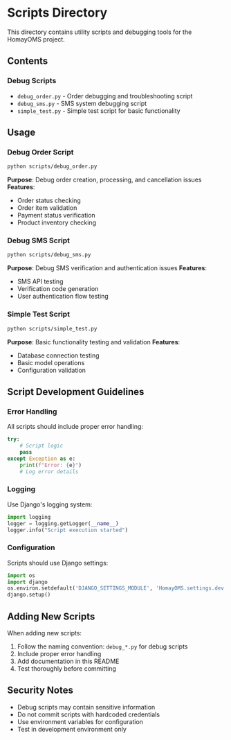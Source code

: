 # Scripts Directory

This directory contains utility scripts and debugging tools for the HomayOMS project.

## Contents

### Debug Scripts
- `debug_order.py` - Order debugging and troubleshooting script
- `debug_sms.py` - SMS system debugging script
- `simple_test.py` - Simple test script for basic functionality

## Usage

### Debug Order Script
```bash
python scripts/debug_order.py
```
**Purpose**: Debug order creation, processing, and cancellation issues
**Features**:
- Order status checking
- Order item validation
- Payment status verification
- Product inventory checking

### Debug SMS Script
```bash
python scripts/debug_sms.py
```
**Purpose**: Debug SMS verification and authentication issues
**Features**:
- SMS API testing
- Verification code generation
- User authentication flow testing

### Simple Test Script
```bash
python scripts/simple_test.py
```
**Purpose**: Basic functionality testing and validation
**Features**:
- Database connection testing
- Basic model operations
- Configuration validation

## Script Development Guidelines

### Error Handling
All scripts should include proper error handling:
```python
try:
    # Script logic
    pass
except Exception as e:
    print(f"Error: {e}")
    # Log error details
```

### Logging
Use Django's logging system:
```python
import logging
logger = logging.getLogger(__name__)
logger.info("Script execution started")
```

### Configuration
Scripts should use Django settings:
```python
import os
import django
os.environ.setdefault('DJANGO_SETTINGS_MODULE', 'HomayOMS.settings.dev')
django.setup()
```

## Adding New Scripts

When adding new scripts:
1. Follow the naming convention: `debug_*.py` for debug scripts
2. Include proper error handling
3. Add documentation in this README
4. Test thoroughly before committing

## Security Notes
- Debug scripts may contain sensitive information
- Do not commit scripts with hardcoded credentials
- Use environment variables for configuration
- Test in development environment only 